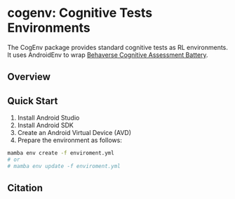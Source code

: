 # cogenv: Cognitive Tests Environments

The CogEnv package provides standard cognitive tests as RL environments. It uses AndroidEnv to wrap [Behaverse Cognitive Assessment Battery](https://behaverse.org).

## Overview


## Quick Start

1. Install Android Studio
2. Install Android SDK
3. Create an Android Virtual Device (AVD)
4. Prepare the environment as follows:

```bash
mamba env create -f enviroment.yml
# or
# mamba env update -f enviroment.yml
```

## Citation
